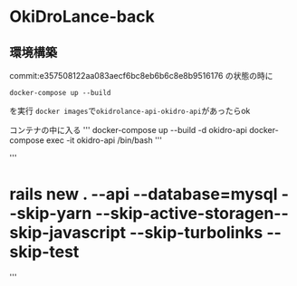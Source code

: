 # OkiDroLance-back
## 環境構築
commit:e357508122aa083aecf6bc8eb6b6c8e8b9516176 の状態の時に
```
docker-compose up --build
```
を実行
`docker images`で`okidrolance-api-okidro-api`があったらok

コンテナの中に入る
'''
docker-compose up --build -d okidro-api
docker-compose exec -it okidro-api  /bin/bash
'''

'''
# rails new . --api --database=mysql --skip-yarn --skip-active-storagen--skip-javascript --skip-turbolinks --skip-test
'''
